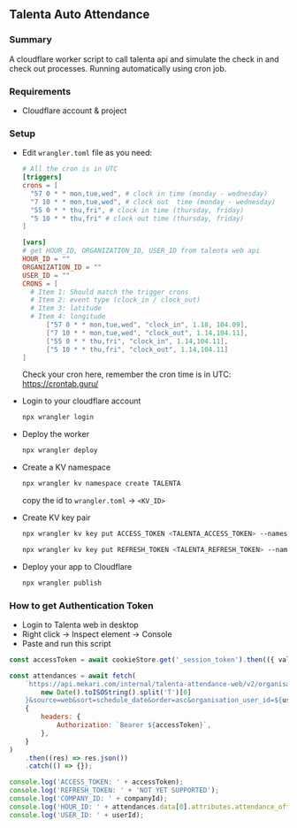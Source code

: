 ## Talenta Auto Attendance

### Summary

A cloudflare worker script to call talenta api and simulate the check in and check out processes. Running automatically using cron job.

### Requirements

- Cloudflare account & project

### Setup

- Edit `wrangler.toml` file as you need:

  ```toml
  # All the cron is in UTC
  [triggers]
  crons = [
  	"57 0 * * mon,tue,wed", # clock in time (monday - wednesday)
  	"7 10 * * mon,tue,wed", # clock out  time (monday - wednesday)
  	"55 0 * * thu,fri", # clock in time (thursday, friday)
  	"5 10 * * thu,fri" # clock out time (thursday, friday)
  ]

  [vars]
  # get HOUR_ID, ORGANIZATION_ID, USER_ID from talenta web api
  HOUR_ID = ""
  ORGANIZATION_ID = ""
  USER_ID = ""
  CRONS = [
  	# Item 1: Should match the trigger crons
  	# Item 2: event type (clock_in / clock_out)
  	# Item 3: latitude
  	# Item 4: longitude
  		["57 0 * * mon,tue,wed", "clock_in", 1.18, 104.09],
  		["7 10 * * mon,tue,wed", "clock_out", 1.14,104.11],
  		["55 0 * * thu,fri", "clock_in", 1.14,104.11],
  		["5 10 * * thu,fri", "clock_out", 1.14,104.11]
  ]

  ```

  Check your cron here, remember the cron time is in UTC: https://crontab.guru/

- Login to your cloudflare account

  ```bash
  npx wrangler login
  ```

- Deploy the worker

  ```bash
  npx wrangler deploy
  ```

- Create a KV namespace

  ```bash
  npx wrangler kv namespace create TALENTA
  ```

  copy the id to `wrangler.toml` -> `<KV_ID>`

- Create KV key pair

  ```bash
  npx wrangler kv key put ACCESS_TOKEN <TALENTA_ACCESS_TOKEN> --namespace-id <KV_ID>
  ```

  ```bash
  npx wrangler kv key put REFRESH_TOKEN <TALENTA_REFRESH_TOKEN> --namespace-id <KV_ID>
  ```

- Deploy your app to Cloudflare
  ```bash
  npx wrangler publish
  ```

### How to get Authentication Token

- Login to Talenta web in desktop
- Right click -> Inspect element -> Console
- Paste and run this script

```js
const accessToken = await cookieStore.get('_session_token').then(({ value }) => decodeURIComponent(value).split('"').at(-2));

const attendances = await fetch(
	`https://api.mekari.com/internal/talenta-attendance-web/v2/organisations/${companyId}/summary_attendance_clocks?start_date=${
		new Date().toISOString().split('T')[0]
	}&source=web&sort=schedule_date&order=asc&organisation_user_id=${userId}&page=1&limit=200`,
	{
		headers: {
			Authorization: `Bearer ${accessToken}`,
		},
	}
)
	.then((res) => res.json())
	.catch(() => {});

console.log('ACCESS_TOKEN: ' + accessToken);
console.log('REFRESH_TOKEN: ' + 'NOT YET SUPPORTED');
console.log('COMPANY_ID: ' + companyId);
console.log('HOUR_ID: ' + attendances.data[0].attributes.attendance_office_hour_id);
console.log('USER_ID: ' + userId);
```
